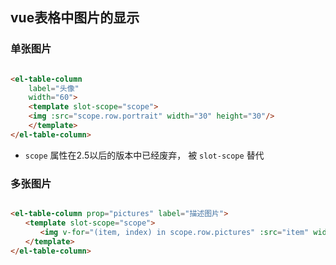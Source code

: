 ## vue表格中图片的显示

### 单张图片
```html

<el-table-column
    label="头像"
    width="60">
    <template slot-scope="scope">
    <img :src="scope.row.portrait" width="30" height="30"/>
    </template>
</el-table-column>

```

* `scope` 属性在2.5以后的版本中已经废弃， 被 `slot-scope` 替代

### 多张图片

```html

<el-table-column prop="pictures" label="描述图片">
　　<template slot-scope="scope">
　　　　<img v-for="(item, index) in scope.row.pictures" :src="item" width="40" height="40" class="head_pic" v-bind:key="index"/>
　　</template>
</el-table-column>

```